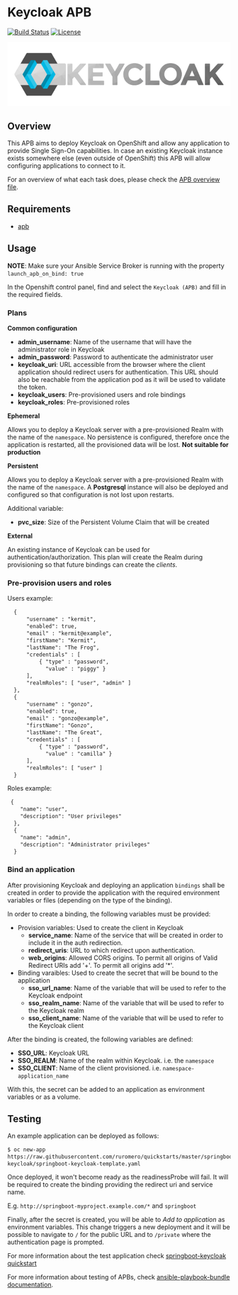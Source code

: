 # Keycloak APB

[![Build Status](https://travis-ci.org/ansibleplaybookbundle/keycloak-apb.svg?branch=master)](https://travis-ci.org/ansibleplaybookbundle/keycloak-apb) [![License](https://img.shields.io/:license-Apache2-blue.svg)](http://www.apache.org/licenses/LICENSE-2.0)

![keycloak image](./docs/imgs/keycloak_logo.png)

## Overview

This APB aims to deploy Keycloak on OpenShift and allow any application to provide Single Sign-On capabilities. In case an existing Keycloak instance exists somewhere else (even outside of OpenShift) this APB will allow configuring applications to connect to it.

For an overview of what each task does, please check the [APB overview file](./docs/apb_overview.md).

## Requirements
- [apb](https://github.com/fusor/ansible-playbook-bundle/blob/master/README.md#installing-the-apb-tool)

## Usage

**NOTE**: Make sure your Ansible Service Broker is running with the property `launch_apb_on_bind: true`

In the Openshift control panel, find and select the `Keycloak (APB)` and fill in the required fields.

### Plans

**Common configuration**

* **admin_username**: Name of the username that will have the administrator role in Keycloak
* **admin_password**: Password to authenticate the administrator user
* **keycloak_uri**: URL accessible from the browser where the client application should redirect users for authentication. This URL should also be reachable from the application pod as it will be used to validate the token.
* **keycloak_users**: Pre-provisioned users and role bindings
* **keycloak_roles**: Pre-provisioned roles

**Ephemeral**

Allows you to deploy a Keycloak server with a pre-provisioned Realm with the name of the `namespace`. No persistence is configured, therefore once the application is restarted, all the provisioned data will be lost. **Not suitable for production**

**Persistent**

Allows you to deploy a Keycloak server with a pre-provisioned Realm with the name of the `namespace`. A **Postgresql** instance will also be deployed and configured so that configuration is not lost upon restarts.

Additional variable:

* **pvc_size**: Size of the Persistent Volume Claim that will be created

**External**

An existing instance of Keycloak can be used for authentication/authorization. This plan will create the Realm during provisioning so that future bindings can create the *clients*.

### Pre-provision users and roles

Users example:
```
  {
      "username" : "kermit",
      "enabled": true,
      "email" : "kermit@example",
      "firstName": "Kermit",
      "lastName": "The Frog",
      "credentials" : [
          { "type" : "password",
            "value" : "piggy" }
      ],
      "realmRoles": [ "user", "admin" ]
  },
  {
      "username" : "gonzo",
      "enabled": true,
      "email" : "gonzo@example",
      "firstName": "Gonzo",
      "lastName": "The Great",
      "credentials" : [
          { "type" : "password",
            "value" : "camilla" }
      ],
      "realmRoles": [ "user" ]
  }
```

Roles example:
```
 {
    "name": "user",
    "description": "User privileges"
  },
  {
    "name": "admin",
    "description": "Administrator privileges"
  }
```

### Bind an application

After provisioning Keycloak and deploying an application `bindings` shall be created in order to provide the application with the required environment variables or files (depending on the type of the binding).

In order to create a binding, the following variables must be provided:

* Provision variables: Used to create the client in Keycloak
  * **service_name**: Name of the service that will be created in order to include it in the auth redirection.
  * **redirect_uris**: URL to which redirect upon authentication.
  * **web_origins**: Allowed CORS origins. To permit all origins of Valid Redirect URIs add '+'. To permit all origins add '*'.
* Binding varaibles: Used to create the secret that will be bound to the application
  * **sso_url_name**: Name of the variable that will be used to refer to the Keycloak endpoint
  * **sso_realm_name**: Name of the variable that will be used to refer to the Keycloak realm
  * **sso_client_name**: Name of the variable that will be used to refer to the Keycloak client

After the binding is created, the following variables are defined:

* **SSO_URL**: Keycloak URL
* **SSO_REALM**: Name of the realm within Keycloak. i.e. the `namespace`
* **SSO_CLIENT**: Name of the client provisioned. i.e. `namespace-application_name`

With this, the secret can be added to an application as environment variables or as a volume.

## Testing

An example application can be deployed as follows:
```
$ oc new-app https://raw.githubusercontent.com/ruromero/quickstarts/master/springboot-keycloak/springboot-keycloak-template.yaml
```

Once deployed, it won't become ready as the readinessProbe will fail. It will be required to create the binding providing the redirect uri and service name.

E.g. `http://springboot-myproject.example.com/*` and `springboot`

Finally, after the secret is created, you will be able to _Add to application_ as environment variables. This change triggers a new deployment and it will be possible to navigate to `/` for the public URL and to `/private` where the authentication page is prompted.

For more information about the test application check [springboot-keycloak quickstart](https://github.com/ruromero/quickstarts/tree/master/springboot-keycloak)

For more information about testing of APBs, check [ansible-playbook-bundle documentation](https://github.com/ansibleplaybookbundle/ansible-playbook-bundle/blob/master/docs/getting_started.md#test).
